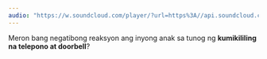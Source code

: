 ```yaml
---
audio: "https://w.soundcloud.com/player/?url=https%3A//api.soundcloud.com/tracks/1406300335%3Fsecret_token%3Ds-f7Ed0uUUcGm&color=%23ff5500&auto_play=true&hide_related=false&show_comments=true&show_user=true&show_reposts=false&show_teaser=true&visual=true"
---
```


Meron bang negatibong reaksyon ang inyong anak sa tunog ng <strong>kumikililing na telepono at doorbell</strong>?